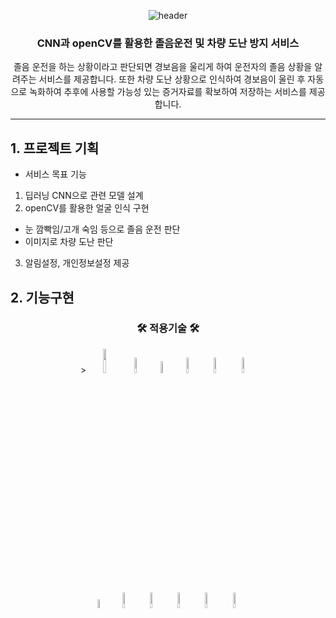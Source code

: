 <div align=center>
	
 ![header](https://capsule-render.vercel.app/api?type=rounded&color=auto&height=200&section=header&text=PROJECT02&tSize=90&animation=fadeIn&fontAlignY=38&desc=핵심융합프로젝트&descAlign=62)	
</div>
<div align=center>
	<h3>CNN과 openCV를 활용한 졸음운전 및 차량 도난 방지 서비스</h3>
	<p>졸음 운전을 하는 상황이라고 판단되면 경보음을 
  울리게 하여 운전자의 졸음 상황을 알려주는 서비스를 제공합니다. 또한  차량 도난 상황으로 인식하여 경보음이 울린 후 자동으로 녹화하여 추후에 사용할 가능성 있는 
  증거자료를 확보하여 저장하는 서비스를 제공합니다.</p>
</div>

---


## 1. 프로젝트 기획

- 서비스 목표 기능
1) 딥러닝 CNN으로 관련 모델 설계
2) openCV를 활용한 얼굴 인식 구현
- 눈 깜빡임/고개 숙임 등으로 졸음 운전 판단
- 이미지로 차량 도난 판단
3) 알림설정, 개인정보설정 제공



## 2. 기능구현

<div align=center>
	<h3>🛠 적용기술 🛠</h3>
</div>
<div align="center">>
	<img src="https://user-images.githubusercontent.com/107980487/206961031-325630c3-e778-4e98-a684-42633e900f18.png" style="width:10%"/>
	<img src="https://user-images.githubusercontent.com/107980487/206976089-10aabcc1-f9fa-4487-9d03-c674b32a0531.png" style="width:8%"/>
	<img src="https://user-images.githubusercontent.com/107980487/206961162-e35c3906-0a3b-4386-b0ca-c684c3a2254f.png" style="width:7%"/>
	<img src="https://user-images.githubusercontent.com/107980487/206975211-f13aa33a-e450-45d9-866f-4f3ff3cc7b1c.png" style="width:8%"/>
	<img src="https://user-images.githubusercontent.com/107980487/206975440-0d8ada75-3b92-40ab-8a1b-88afc17fc830.png" style="width:8%"/>
	<img src="https://user-images.githubusercontent.com/107980487/206975814-ceac7759-ee4b-4c09-afc6-d4d9c95f3467.png" style="width:8%"/>
	<br>
	<img src="https://user-images.githubusercontent.com/107980487/206961179-5dbbb9f8-b4dd-41db-92e1-97e147072933.png" style="width:6%"/>
  	<img src="https://user-images.githubusercontent.com/107980487/206961199-736f57c8-be75-4ca6-8cd3-2ab6e7dcee08.png" style="width:8%"/>
  	<img src="https://user-images.githubusercontent.com/107980487/206961252-f744a9d7-e855-4055-96b1-6abaa1bb5085.png" style="width:8%"/>
	<img src="https://user-images.githubusercontent.com/107980487/206961273-62a2979c-8731-4ce7-856a-4cf16d1752de.png" style="width:8%"/>
	<img src="https://user-images.githubusercontent.com/107980487/206974360-16c5b6ab-ae8d-4cc1-b575-7997db3fd8e6.png" style="width:8%"/>
	<img src="https://user-images.githubusercontent.com/107980487/206974814-a0b86e7d-310b-4162-9fde-34a5639d98cf.png" style="width:8%"/>
 
</div>







